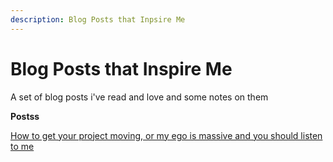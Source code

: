 ```yaml
---
description: Blog Posts that Inpsire Me
---
```


# Blog Posts that Inspire Me

A set of blog posts i've read and love and some notes on them



**Postss**

[How to get your project moving, or my ego is massive and you should listen to me](https://www.somethingsimilar.com/2007/08/06/how-to-get-your-project-moving-or-my-ego-is-massive-and-you-should-listen-to-me./)
